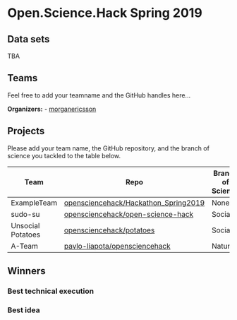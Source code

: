 # Open.Science.Hack Spring 2019

## Data sets

TBA

## Teams

Feel free to add your teamname and the GitHub handles here...

**Organizers:** - [morganericsson](https://github.com/morganericsson)

## Projects

Please add your team name, the GitHub repository, and the branch of science you tackled to the table below.

| Team        | Repo                                                                                            | Branch of Science |
| ----------- | ----------------------------------------------------------------------------------------------- | ----------------- |
| ExampleTeam | [opensciencehack/Hackathon_Spring2019](https://github.com/opensciencehack/Hackathon_Spring2019) | None              |
| sudo-su     | [opensciencehack/open-science-hack](https://github.com/aperkaz/open-science-hack)               | Social            |
| Unsocial Potatoes | [opensciencehack/potatoes](https://github.com/opensciencehack/potatoes)                   | Social |
| A-Team      | [pavlo-liapota/opensciencehack](https://github.com/pavlo-liapota/opensciencehack)               | Natural           |

## Winners

### Best technical execution

### Best idea
